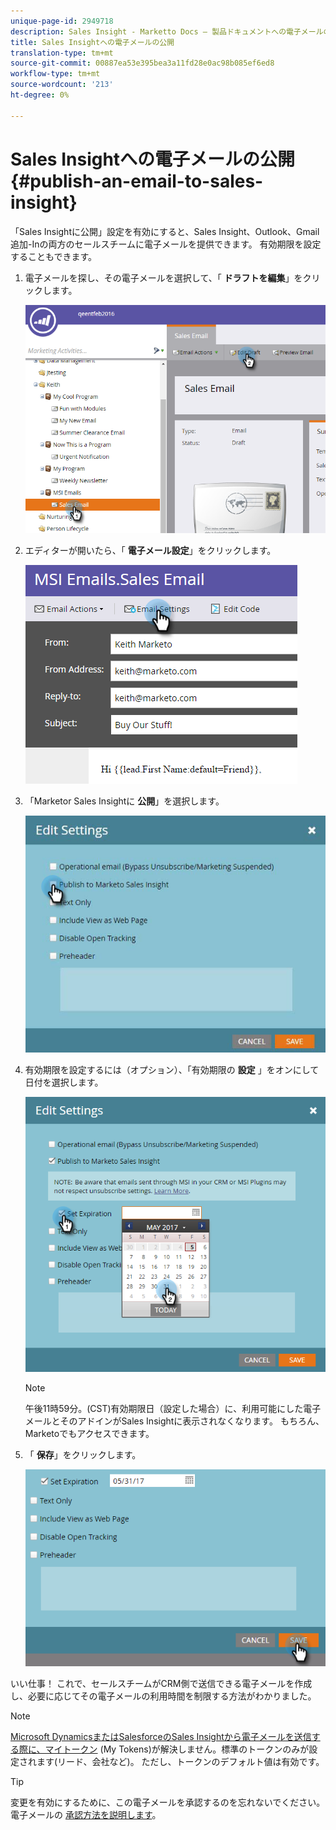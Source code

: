 ```yaml
---
unique-page-id: 2949718
description: Sales Insight - Marketto Docs — 製品ドキュメントへの電子メールの投稿
title: Sales Insightへの電子メールの公開
translation-type: tm+mt
source-git-commit: 00887ea53e395bea3a11fd28e0ac98b085ef6ed8
workflow-type: tm+mt
source-wordcount: '213'
ht-degree: 0%

---
```



# Sales Insightへの電子メールの公開 {#publish-an-email-to-sales-insight}

「Sales Insightに公開」設定を有効にすると、Sales Insight、Outlook、Gmail 追加-Inの両方のセールスチームに電子メールを提供できます。 有効期限を設定することもできます。

1. 電子メールを探し、その電子メールを選択して、「 **ドラフトを編集**」をクリックします。

   ![](assets/one.png)

1. エディターが開いたら、「 **電子メール設定**」をクリックします。

   ![](assets/two.png)

1. 「Marketor Sales Insightに **公開**」を選択します。

   ![](assets/three.png)

1. 有効期限を設定するには（オプション）、「有効期限の **設定** 」をオンにして日付を選択します。

   ![](assets/four.png)

   >[!NOTE]
   >
   >午後11時59分。(CST)有効期限日（設定した場合）に、利用可能にした電子メールとそのアドインがSales Insightに表示されなくなります。 もちろん、Marketoでもアクセスできます。

1. 「 **保存**」をクリックします。

   ![](assets/five.png)

いい仕事！ これで、セールスチームがCRM側で送信できる電子メールを作成し、必要に応じてその電子メールの利用時間を制限する方法がわかりました。

>[!NOTE]
>
>[Microsoft DynamicsまたはSalesforceのSales Insightから電子メールを送信する際に、マイトークン](../../../../../../product-docs/core-marketo-concepts/programs/tokens/understanding-my-tokens-in-a-program.md) (My Tokens)が解決しません。標準のトークンのみが設定されます(リード、会社など)。 ただし、トークンのデフォルト値は有効です。

>[!TIP]
>
>変更を有効にするために、この電子メールを承認するのを忘れないでください。 電子メールの [承認方法を説明します](../../../../../../product-docs/email-marketing/general/creating-an-email/approve-an-email.md)。

